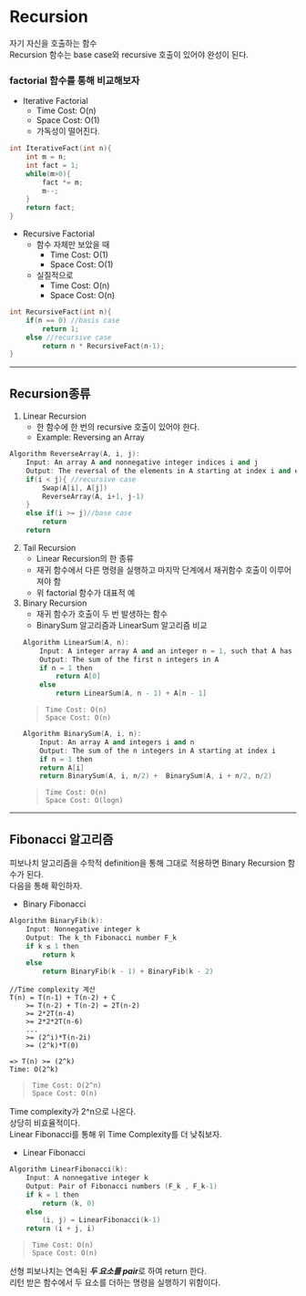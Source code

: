 # Recursion
자기 자신을 호출하는 함수    
Recursion 함수는 base case와 recursive 호출이 있어야 완성이 된다.
### factorial 함수를 통해 비교해보자
* Iterative Factorial
    * Time Cost: O(n)
    * Space Cost: O(1)
    * 가독성이 떨어진다.
```c++
int IterativeFact(int n){
    int m = n;
    int fact = 1;
    while(m>0){
        fact *= m;
        m--;
    }
    return fact;
}
```
* Recursive Factorial
    * 함수 자체만 보았을 때
        * Time Cost: O(1)
        * Space Cost: O(1)
    * 실질적으로
        * Time Cost: O(n)
        * Space Cost: O(n)
```c++
int RecursiveFact(int n){
    if(n == 0) //basis case
        return 1; 
    else //recursive case
        return n * RecursiveFact(n-1);
}
```
***
## Recursion종류
1. Linear Recursion
    * 한 함수에 한 번의 recursive 호출이 있어야 한다.
    * Example: Reversing an Array
```c++
Algorithm ReverseArray(A, i, j):
    Input: An array A and nonnegative integer indices i and j
    Output: The reversal of the elements in A starting at index i and ending at j
    if(i < j){ //recursive case
        Swap(A[i], A[j])
        ReverseArray(A, i+1, j-1)
    }
    else if(i >= j)//base case
        return
    return
```

2. Tail Recursion
    * Linear Recursion의 한 종류
    * 재귀 함수에서 다른 명령을 실행하고 마지막 단계에서 재귀함수 호출이 이루어져야 함
    * 위 factorial 함수가 대표적 예
3. Binary Recursion
    * 재귀 함수가 호출이 두 번 발생하는 함수
    * BinarySum 알고리즘과 LinearSum 알고리즘 비교
    ```c++
    Algorithm LinearSum(A, n):
        Input: A integer array A and an integer n = 1, such that A has at least n elements
        Output: The sum of the first n integers in A
        if n = 1 then
            return A[0]
        else
            return LinearSum(A, n - 1) + A[n - 1]
    ```
    > `Time Cost: O(n)`   
    > `Space Cost: O(n)`
    ```c++
    Algorithm BinarySum(A, i, n):
        Input: An array A and integers i and n
        Output: The sum of the n integers in A starting at index i
        if n = 1 then
        return A[i]
        return BinarySum(A, i, n/2) +  BinarySum(A, i + n/2, n/2)
    ```
    > `Time Cost: O(n)`   
    > `Space Cost: O(logn)`
***
## Fibonacci 알고리즘
피보나치 알고리즘을 수학적 definition을 통해 그대로 적용하면 Binary Recursion 함수가 된다.    
다음을 통해 확인하자.
* Binary Fibonacci
```c++
Algorithm BinaryFib(k):
    Input: Nonnegative integer k
    Output: The k_th Fibonacci number F_k
    if k ≤ 1 then
        return k
    else
        return BinaryFib(k - 1) + BinaryFib(k - 2)
```
```
//Time complexity 계산
T(n) = T(n-1) + T(n-2) + C
    >= T(n-2) + T(n-2) = 2T(n-2)
    >= 2*2T(n-4)
    >= 2*2*2T(n-6)
    ...
    >= (2^i)*T(n-2i)
    >= (2^k)*T(0)
    
=> T(n) >= (2^k)
Time: O(2^k)
```
> `Time Cost: O(2^n)`   
> `Space Cost: O(n)`

Time complexity가 2^n으로 나온다.    
상당히 비효율적이다.    
Linear Fibonacci를 통해 위 Time Complexity를 더 낮춰보자.
* Linear Fibonacci
```c++
Algorithm LinearFibonacci(k):
    Input: A nonnegative integer k
    Output: Pair of Fibonacci numbers (F_k , F_k-1)
    if k = 1 then
        return (k, 0)
    else
        (i, j) = LinearFibonacci(k-1)
    return (i + j, i)
```
> `Time Cost: O(n)`   
> `Space Cost: O(n)`

선형 피보나치는 연속된 ***두 요소를 pair***로 하여 return 한다.    
리턴 받은 함수에서 두 요소를 더하는 명령을 실행하기 위함이다.
